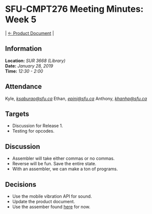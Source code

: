 # SFU-CMPT276 Meeting Minutes: Week 5

| [<- Product Document](../Product-Document.md) |

## Information

**Location:** *SUR 3668 (Library)*  
**Date:** *January 28, 2019*  
**Time:** *12:30 - 2:00*

## Attendance

Kyle, *ksaburao@sfu.ca*
Ethan, *epini@sfu.ca*
Anthony, *khanhp@sfu.ca*

## Targets

- Discussion for Release 1.
- Testing for opcodes.

## Discussion

- Assembler will take either commas or no commas.
- Reverse will be fun. Save the entire state.
- With an assembler, we can make a ton of programs.

## Decisions

- Use the mobile vibration API for sound.
- Update the product document.
- Use the assember found [here](...) for now.
